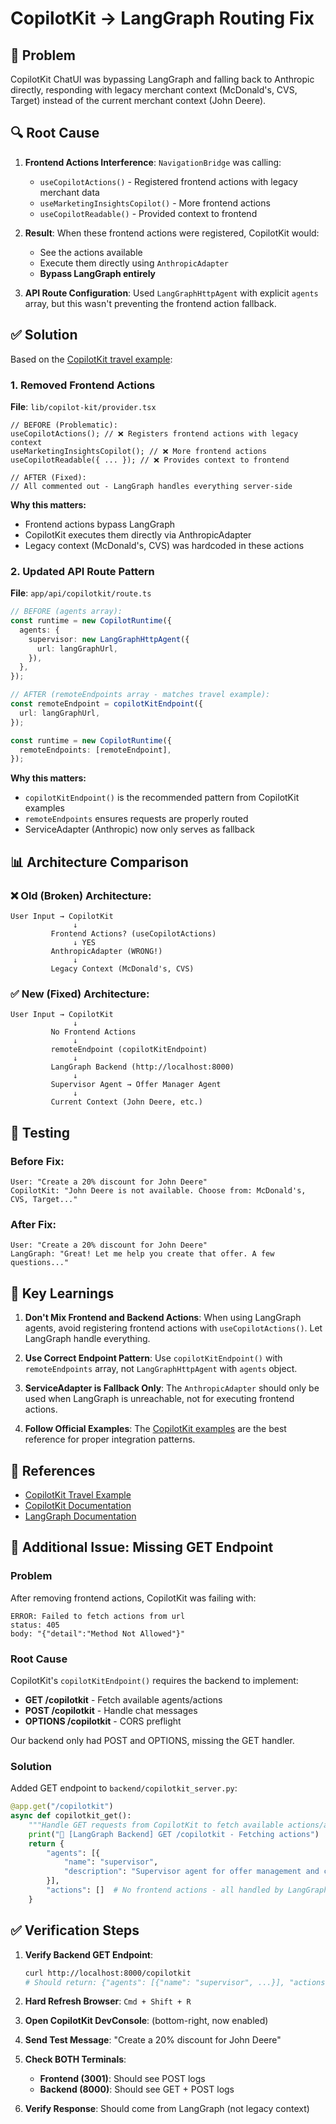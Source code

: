 # CopilotKit → LangGraph Routing Fix

## 🐛 **Problem**

CopilotKit ChatUI was bypassing LangGraph and falling back to Anthropic directly, responding with legacy merchant context (McDonald's, CVS, Target) instead of the current merchant context (John Deere).

## 🔍 **Root Cause**

1. **Frontend Actions Interference**: `NavigationBridge` was calling:

   - `useCopilotActions()` - Registered frontend actions with legacy merchant data
   - `useMarketingInsightsCopilot()` - More frontend actions
   - `useCopilotReadable()` - Provided context to frontend

2. **Result**: When these frontend actions were registered, CopilotKit would:

   - See the actions available
   - Execute them directly using `AnthropicAdapter`
   - **Bypass LangGraph entirely**

3. **API Route Configuration**: Used `LangGraphHttpAgent` with explicit `agents` array, but this wasn't preventing the frontend action fallback.

## ✅ **Solution**

Based on the [CopilotKit travel example](https://github.com/CopilotKit/CopilotKit/tree/main/examples/coagents-travel):

### **1. Removed Frontend Actions**

**File**: `lib/copilot-kit/provider.tsx`

```tsx
// BEFORE (Problematic):
useCopilotActions(); // ❌ Registers frontend actions with legacy context
useMarketingInsightsCopilot(); // ❌ More frontend actions
useCopilotReadable({ ... }); // ❌ Provides context to frontend

// AFTER (Fixed):
// All commented out - LangGraph handles everything server-side
```

**Why this matters:**

- Frontend actions bypass LangGraph
- CopilotKit executes them directly via AnthropicAdapter
- Legacy context (McDonald's, CVS) was hardcoded in these actions

### **2. Updated API Route Pattern**

**File**: `app/api/copilotkit/route.ts`

```typescript
// BEFORE (agents array):
const runtime = new CopilotRuntime({
  agents: {
    supervisor: new LangGraphHttpAgent({
      url: langGraphUrl,
    }),
  },
});

// AFTER (remoteEndpoints array - matches travel example):
const remoteEndpoint = copilotKitEndpoint({
  url: langGraphUrl,
});

const runtime = new CopilotRuntime({
  remoteEndpoints: [remoteEndpoint],
});
```

**Why this matters:**

- `copilotKitEndpoint()` is the recommended pattern from CopilotKit examples
- `remoteEndpoints` ensures requests are properly routed
- ServiceAdapter (Anthropic) now only serves as fallback

## 📊 **Architecture Comparison**

### **❌ Old (Broken) Architecture:**

```
User Input → CopilotKit
              ↓
         Frontend Actions? (useCopilotActions)
              ↓ YES
         AnthropicAdapter (WRONG!)
              ↓
         Legacy Context (McDonald's, CVS)
```

### **✅ New (Fixed) Architecture:**

```
User Input → CopilotKit
              ↓
         No Frontend Actions
              ↓
         remoteEndpoint (copilotKitEndpoint)
              ↓
         LangGraph Backend (http://localhost:8000)
              ↓
         Supervisor Agent → Offer Manager Agent
              ↓
         Current Context (John Deere, etc.)
```

## 🧪 **Testing**

### **Before Fix:**

```
User: "Create a 20% discount for John Deere"
CopilotKit: "John Deere is not available. Choose from: McDonald's, CVS, Target..."
```

### **After Fix:**

```
User: "Create a 20% discount for John Deere"
LangGraph: "Great! Let me help you create that offer. A few questions..."
```

## 📝 **Key Learnings**

1. **Don't Mix Frontend and Backend Actions**: When using LangGraph agents, avoid registering frontend actions with `useCopilotActions()`. Let LangGraph handle everything.

2. **Use Correct Endpoint Pattern**: Use `copilotKitEndpoint()` with `remoteEndpoints` array, not `LangGraphHttpAgent` with `agents` object.

3. **ServiceAdapter is Fallback Only**: The `AnthropicAdapter` should only be used when LangGraph is unreachable, not for executing frontend actions.

4. **Follow Official Examples**: The [CopilotKit examples](https://github.com/CopilotKit/CopilotKit/tree/main/examples) are the best reference for proper integration patterns.

## 🔗 **References**

- [CopilotKit Travel Example](https://github.com/CopilotKit/CopilotKit/tree/main/examples/coagents-travel)
- [CopilotKit Documentation](https://docs.copilotkit.ai/)
- [LangGraph Documentation](https://langchain-ai.github.io/langgraph/)

## 🐛 **Additional Issue: Missing GET Endpoint**

### **Problem**

After removing frontend actions, CopilotKit was failing with:

```
ERROR: Failed to fetch actions from url
status: 405
body: "{"detail":"Method Not Allowed"}"
```

### **Root Cause**

CopilotKit's `copilotKitEndpoint()` requires the backend to implement:

- **GET /copilotkit** - Fetch available agents/actions
- **POST /copilotkit** - Handle chat messages
- **OPTIONS /copilotkit** - CORS preflight

Our backend only had POST and OPTIONS, missing the GET handler.

### **Solution**

Added GET endpoint to `backend/copilotkit_server.py`:

```python
@app.get("/copilotkit")
async def copilotkit_get():
    """Handle GET requests from CopilotKit to fetch available actions/agents"""
    print("🔵 [LangGraph Backend] GET /copilotkit - Fetching actions")
    return {
        "agents": [{
            "name": "supervisor",
            "description": "Supervisor agent for offer management and campaign creation"
        }],
        "actions": []  # No frontend actions - all handled by LangGraph
    }
```

## ✅ **Verification Steps**

1. **Verify Backend GET Endpoint**:

   ```bash
   curl http://localhost:8000/copilotkit
   # Should return: {"agents": [{"name": "supervisor", ...}], "actions": []}
   ```

2. **Hard Refresh Browser**: `Cmd + Shift + R`

3. **Open CopilotKit DevConsole**: (bottom-right, now enabled)

4. **Send Test Message**: "Create a 20% discount for John Deere"

5. **Check BOTH Terminals**:
   - **Frontend (3001)**: Should see POST logs
   - **Backend (8000)**: Should see GET + POST logs
6. **Verify Response**: Should come from LangGraph (not legacy context)
